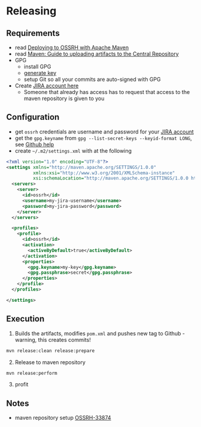 # Releasing

## Requirements

* read [Deploying to OSSRH with Apache Maven](https://central.sonatype.org/pages/apache-maven.html)
* read [Maven: Guide to uploading artifacts to the Central Repository](https://maven.apache.org/repository/guide-central-repository-upload.html)
* GPG
    * install GPG
    * [generate key](https://help.github.com/articles/generating-a-new-gpg-key/)
    * setup Git so all your commits are auto-signed with GPG
* Create [JIRA account here](https://issues.sonatype.org/projects/MVNCENTRAL/summary)
    * Someone that already has access has to request that access to the maven repository is given to you

## Configuration

* get `ossrh` credentials are username and password for your [JIRA account](https://issues.sonatype.org/projects/MVNCENTRAL/summary)
* get the `gpg.keyname` from `gpg --list-secret-keys --keyid-format LONG`, see [Github help](https://help.github.com/articles/generating-a-new-gpg-key/)
* create `~/.m2/settings.xml` with at the following

```xml
<?xml version="1.0" encoding="UTF-8"?>
<settings xmlns="http://maven.apache.org/SETTINGS/1.0.0"
          xmlns:xsi="http://www.w3.org/2001/XMLSchema-instance"
          xsi:schemaLocation="http://maven.apache.org/SETTINGS/1.0.0 http://maven.apache.org/xsd/settings-1.0.0.xsd">
  <servers>
    <server>
      <id>ossrh</id>
      <username>my-jira-username</username>
      <password>my-jira-password</password>
    </server>
  </servers>

  <profiles>
    <profile>
      <id>ossrh</id>
      <activation>
        <activeByDefault>true</activeByDefault>
      </activation>
      <properties>
        <gpg.keyname>my-key</gpg.keyname>
        <gpg.passphrase>secret</gpg.passphrase>
      </properties>
    </profile>
  </profiles>

</settings>
```

## Execution

1. Builds the artifacts, modifies `pom.xml` and pushes new tag to Github - warning, this creates commits!

```bash
mvn release:clean release:prepare
```

2. Release to maven repository

```bash
mvn release:perform
```

3. profit


## Notes

* maven repository setup [OSSRH-33874](https://issues.sonatype.org/browse/OSSRH-33874)
